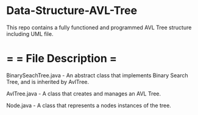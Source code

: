 # Data-Structure-AVL-Tree
This repo contains a fully functioned and programmed AVL Tree structure including UML file.

=
= File Description =
=
BinarySeachTree.java - An abstract class that implements Binary Search Tree, and is inherited by AvlTree.

AvlTree.java - A class that creates and manages an AVL Tree.

Node.java - A class that represents a nodes instances of the tree.
